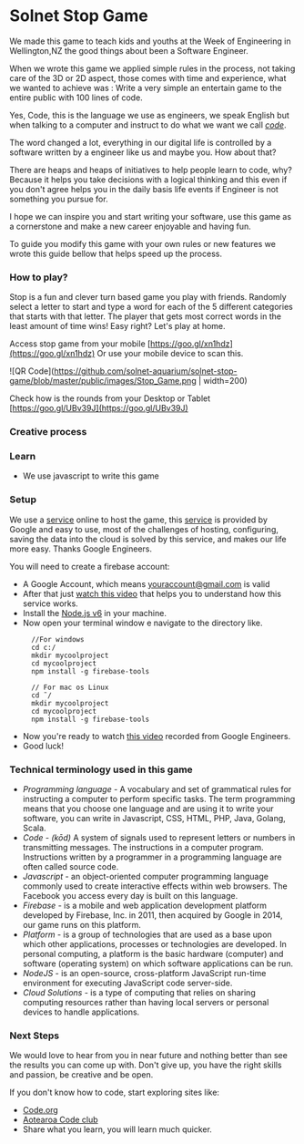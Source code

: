 # Solnet Stop Game

We made this game to teach kids and youths at the Week of Engineering in Wellington,NZ the good things about been a Software Engineer.

When we wrote this game we applied simple rules in the process, not taking care of the 3D or 2D aspect, those comes with time and experience, what we wanted to achieve was : Write a very simple an entertain game to the entire public with 100 lines of code.

Yes, Code, this is the language we use as engineers, we speak English but when talking to a computer and instruct to do what we want we call *[code](https://code.org/)*.

The word changed a lot, everything in our digital life is controlled by a software written by a engineer like us and maybe you. How about that?

There are heaps and heaps of initiatives to help people learn to code, why? Because it helps you take decisions with a logical thinking and this even if you don't agree helps you in the daily basis life events if Engineer is not something you pursue for.

I hope we can inspire you and start writing your software, use this game as a cornerstone and make a new career enjoyable and having fun.

To guide you modify this game with your own rules or new features we wrote this guide bellow that helps speed up the process.

### How to play? ###

  Stop is a fun and clever turn based game you play with friends.
  Randomly select a letter to start and type a word for each of the 5 different categories that starts with that letter.
  The player that gets most correct words in the least amount of time wins!
  Easy right? Let's play at home.

  Access stop game from your mobile [https://goo.gl/xn1hdz](https://goo.gl/xn1hdz)
  Or use your mobile device to scan this.

  ![QR Code](https://github.com/solnet-aquarium/solnet-stop-game/blob/master/public/images/Stop_Game.png | width=200)

  Check how is the rounds from your Desktop or Tablet [https://goo.gl/UBv39J](https://goo.gl/UBv39J)


### Creative process ###


### Learn ###

  - We use javascript to write this game

### Setup ###

  We use a [service](https://firebase.google.com/) online to host the game, this [service](https://firebase.google.com/) is provided by Google and easy to use, most of the challenges of hosting, configuring, saving the data into the cloud is solved by this service, and makes our life more easy. Thanks Google Engineers.

  You will need to create a firebase account:
  - A Google Account, which means youraccount@gmail.com is valid
  - After that just [watch this video](https://youtu.be/iosNuIdQoy8?list=PLl-K7zZEsYLmOF_07IayrTntevxtbUxDL) that helps you to understand how this service works.
  - Install the [Node.js v6](https://nodejs.org) in your machine.
  - Now open your terminal window e navigate to the directory like.
      ```
        //For windows
        cd c:/
        mkdir mycoolproject
        cd mycoolproject
        npm install -g firebase-tools

        // For mac os Linux
        cd ˜/
        mkdir mycoolproject
        cd mycoolproject
        npm install -g firebase-tools
      ```
  - Now you're ready to watch [this video](https://www.youtube.com/watch?v=k1D0_wFlXgo) recorded from Google Engineers.
  - Good luck!

### Technical terminology used in this game ###
  - *Programming language* - A vocabulary and set of grammatical rules for instructing a computer to perform specific tasks. The term programming means that you choose one language and are using it to write your software, you can write in Javascript, CSS, HTML, PHP, Java, Golang, Scala.
  - *Code - (kōd)* A system of signals used to represent letters or numbers in transmitting messages. The instructions in a computer program. Instructions written by a programmer in a programming language are often called source code.
  - *Javascript* - an object-oriented computer programming language commonly used to create interactive effects within web browsers. The Facebook you access every day is built on this language.
  - *Firebase* - is a mobile and web application development platform developed by Firebase, Inc. in 2011, then acquired by Google in 2014, our game runs on this platform.
  - *Platform* - is a group of technologies that are used as a base upon which other applications, processes or technologies are developed. In personal computing, a platform is the basic hardware (computer) and software (operating system) on which software applications can be run.
  - *NodeJS* - is an open-source, cross-platform JavaScript run-time environment for executing JavaScript code server-side.
  - *Cloud Solutions* - is a type of computing that relies on sharing computing resources rather than having local servers or personal devices to handle applications.


### Next Steps ###

   We would love to hear from you in near future and nothing better than see the results you can come up with.
   Don't give up, you have the right skills and passion, be creative and be open.

   If you don't know how to code, start exploring sites like:
   - [Code.org](http://code.org)
   - [Aotearoa Code club](https://codeclub.nz/)
   - Share what you learn, you will learn much quicker.
